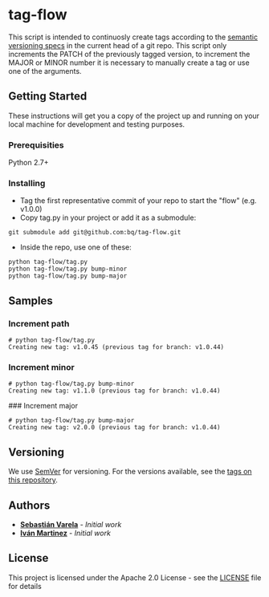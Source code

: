 # tag-flow

This script is intended to continuosly create tags according to the [semantic versioning specs](http://semver.org/) in the current head of a git repo. This script only increments the PATCH of the previously tagged version, to increment the MAJOR or MINOR number it is necessary to manually create a tag or use one of the arguments.

## Getting Started

These instructions will get you a copy of the project up and running on your local machine for development and testing purposes. 

### Prerequisities

Python 2.7+

### Installing

- Tag the first representative commit of your repo to start the "flow" (e.g. v1.0.0)
- Copy tag.py in your project or add it as a submodule:
```
git submodule add git@github.com:bq/tag-flow.git
```
- Inside the repo, use one of these:
```
python tag-flow/tag.py
python tag-flow/tag.py bump-minor
python tag-flow/tag.py bump-major
```

## Samples

### Increment path
```
# python tag-flow/tag.py
Creating new tag: v1.0.45 (previous tag for branch: v1.0.44)
```

### Increment minor
```
# python tag-flow/tag.py bump-minor
Creating new tag: v1.1.0 (previous tag for branch: v1.0.44)
```

### Increment major
```
# python tag-flow/tag.py bump-major
Creating new tag: v2.0.0 (previous tag for branch: v1.0.44)
```

## Versioning

We use [SemVer](http://semver.org/) for versioning. For the versions available, see the [tags on this repository](https://github.com/bq/tag-flow/tags). 

## Authors

* **[Sebastián Varela](https://github.com/sebastianvarela)** - *Initial work* 
* **[Iván Martinez](https://github.com/imartinez)** - *Initial work*

## License

This project is licensed under the Apache 2.0 License - see the [LICENSE](LICENSE) file for details
